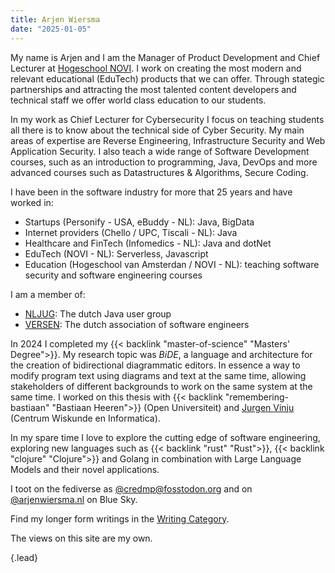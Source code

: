 ```yaml
---
title: Arjen Wiersma
date: "2025-01-05"
---
```


My name is Arjen and I am the Manager of Product Development and Chief Lecturer at [Hogeschool NOVI](https://www.novi.nl). I work on creating the most modern and relevant educational (EduTech) products that we can offer. Through stategic partnerships and attracting the most talented content developers and technical staff we offer world class education to our students.

In my work as Chief Lecturer for Cybersecurity I focus on teaching students all there is to know about the technical side of Cyber Security. My main areas of expertise are Reverse Engineering, Infrastructure Security and Web Application Security. I also teach a wide range of Software Development courses, such as an introduction to programming, Java, DevOps and more advanced courses such as Datastructures & Algorithms, Secure Coding.

I have been in the software industry for more that 25 years and have worked in:

- Startups (Personify - USA, eBuddy - NL): Java, BigData
- Internet providers (Chello / UPC, Tiscali - NL): Java
- Healthcare and FinTech (Infomedics - NL): Java and dotNet
- EduTech (NOVI - NL): Serverless, Javascript
- Education (Hogeschool van Amsterdan / NOVI - NL): teaching software security and software engineering courses

I am a member of:

- [NLJUG](https://nljug.org/): The dutch Java user group
- [VERSEN](https://www.versen.nl/): The dutch association of software engineers

In 2024 I completed my {{< backlink "master-of-science" "Masters' Degree">}}. My research topic was *BiDE*, a language and architecture for the creation of bidirectional diagrammatic editors. In essence a way to modify program text using diagrams and text at the same time, allowing stakeholders of different backgrounds to work on the same system at the same time. I worked on this thesis with {{< backlink "remembering-bastiaan" "Bastiaan Heeren">}} (Open Universiteit) and [Jurgen Vinju](https://homepages.cwi.nl/~jurgenv/) (Centrum Wiskunde en Informatica).

In my spare time I love to explore the cutting edge of software engineering, exploring new languages such as {{< backlink "rust" "Rust">}}, {{< backlink "clojure" "Clojure">}} and Golang in combination with Large Language Models and their novel applications.

I toot on the fediverse as [@credmp@fosstodon.org](https://fosstodon.org/@credmp) and on [@arjenwiersma.nl](https://bsky.app/profile/arjenwiersma.nl) on Blue Sky.

Find my longer form writings in the [Writing Category](/categories/writing/).

The views on this site are my own. 

{.lead}


